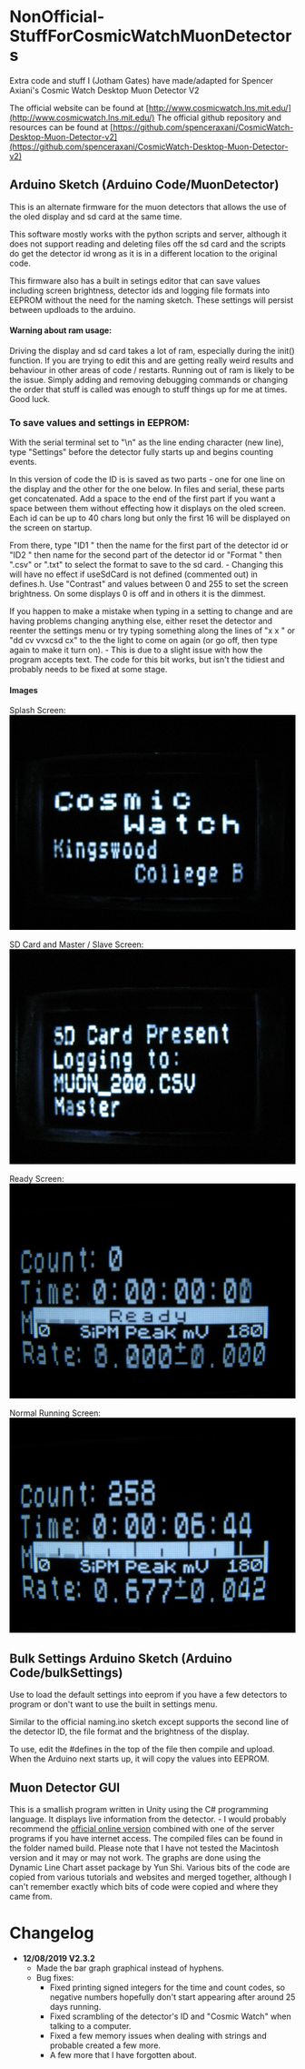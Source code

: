 # NonOfficial-StuffForCosmicWatchMuonDetectors
Extra code and stuff I (Jotham Gates) have made/adapted for Spencer Axiani's Cosmic Watch Desktop Muon Detector V2

The official website can be found at [http://www.cosmicwatch.lns.mit.edu/](http://www.cosmicwatch.lns.mit.edu/)
The official github repository and resources can be found at [https://github.com/spenceraxani/CosmicWatch-Desktop-Muon-Detector-v2](https://github.com/spenceraxani/CosmicWatch-Desktop-Muon-Detector-v2)

## Arduino Sketch (Arduino Code/MuonDetector)
This is an alternate firmware for the muon detectors that allows the use of the oled display and sd card at the same time.

This software mostly works with the python scripts and server, although it does not support reading and deleting files off the sd card and the scripts do get the detector id wrong as it is in a different location to the original code.

This firmware also has a built in setings editor that can save values including screen brightness, detector ids and logging file formats into EEPROM without the need for the naming sketch. These settings will persist between updloads to the arduino.

#### Warning about ram usage:
Driving the display and sd card takes a lot of ram, especially during the init() function. If you are trying to edit this and are getting really weird results and behaviour in other areas of code / restarts. Running out of ram is likely to be the issue. Simply adding and removing debugging commands or changing the order that stuff is called was enough to stuff things up for me at times. Good luck.

### To save values and settings in EEPROM:
With the serial terminal set to "\\n" as the line ending character (new line), type "Settings" before the detector fully starts up and begins counting events.

In this version of code the ID is is saved as two parts - one for one line on the display and the other for the one below. In files and serial, these parts get concatenated. Add a space to the end of the first part if you want a space between them without effecting how it displays on the oled screen.
Each id can be up to 40 chars long but only the first 16 will be displayed on the screen on startup.

From there, type "ID1 " then the name for the first part of the detector id or "ID2 " then name for the second part of the detector id or "Format " then ".csv" or ".txt" to select the format to save to the sd card. - Changing this will have no effect if useSdCard is not defined (commented out) in defines.h. Use "Contrast" and values between 0 and 255 to set the screen brightness. On some displays 0 is off and in others it is the dimmest.

If you happen to make a mistake when typing in a setting to change and are having problems changing anything else, either reset the detector and reenter the settings menu or try typing something along the lines of "x x " or "dd  cv vvxcsd cx" to the the light to come on again (or go off, then type again to make it turn on). - This is due to a slight issue with how the program accepts text. The code for this bit works, but isn't the tidiest and probably needs to be fixed at some stage.

#### Images
Splash Screen:
![Splash Screen](./Example%20Data/Screens/SplashScreen.JPG)

SD Card and Master / Slave Screen:
![SD Card Screen](./Example%20Data/Screens/SDScreen.JPG)

Ready Screen:
![SD Card Screen](./Example%20Data/Screens/ReadyScreen.JPG)

Normal Running Screen:
![SD Card Screen](./Example%20Data/Screens/NormScreen.JPG)

## Bulk Settings Arduino Sketch (Arduino Code/bulkSettings)
Use to load the default settings into eeprom if you have a few detectors to program or don't want to use the built in settings menu.

Similar to the official naming.ino sketch except supports the second line of the detector ID, the file format and the brightness of the display.

To use, edit the #defines in the top of the file then compile and upload. When the Arduino next starts up, it will copy the values into EEPROM.

## Muon Detector GUI
This is a smallish program written in Unity using the C# programming language. It displays live information from the detector. - I would probably recommend the [official online version](http://cosmicwatch.lns.mit.edu/measure) combined with one of the server programs if you have internet access.
The compiled files can be found in the folder named build. Please note that I have not tested the Macintosh version and it may or may not work.
The graphs are done using the Dynamic Line Chart asset package by Yun Shi. Various bits of the code are copied from various tutorials and websites and merged together, although I can't remember exactly which bits of code were copied and where they came from.

# Changelog
* **12/08/2019 V2.3.2**
	* Made the bar graph graphical instead of hyphens.
	* Bug fixes:
		* Fixed printing signed integers for the time and count codes, so negative numbers hopefully don't start appearing after around 25 days running.
		* Fixed scrambling of the detector's ID and "Cosmic Watch" when talking to a computer.
		* Fixed a few memory issues when dealing with strings and probable created a few more.
		* A few more that I have forgotten about.
